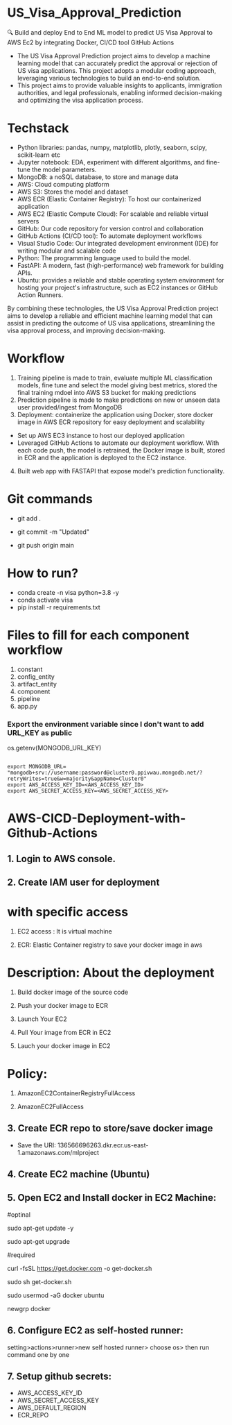 # US_Visa_Approval_Prediction

🔍 Build and deploy End to End ML model to predict US Visa Approval to AWS Ec2 by integrating Docker, CI/CD tool GitHub Actions

- The US Visa Approval Prediction project aims to develop a machine learning model that can accurately predict the approval or rejection of US visa applications. This project adopts a modular coding approach, leveraging various technologies to build an end-to-end solution.
- This project aims to provide valuable insights to applicants, immigration authorities, and legal professionals, enabling informed decision-making and optimizing the visa application process.

# Techstack
- Python libraries: pandas, numpy, matplotlib, plotly, seaborn, scipy, scikit-learn etc
- Jupyter notebook: EDA, experiment with different algorithms, and fine-tune the model parameters.
- MongoDB: a noSQL database, to store and manage data
- AWS: Cloud computing platform 
- AWS S3: Stores the model and dataset
- AWS ECR (Elastic Container Registry): To host our containerized application
- AWS EC2 (Elastic Compute Cloud): For scalable and reliable virtual servers
- GitHub: Our code repository for version control and collaboration
- GitHub Actions (CI/CD tool): To automate deployment workflows
- Visual Studio Code: Our integrated development environment (IDE) for writing modular and scalable code 
- Python: The programming language used to build the model.
- FastAPI: A modern, fast (high-performance) web framework for building APIs.
- Ubuntu: provides a reliable and stable operating system environment for hosting your project's infrastructure, such as EC2 instances or GitHub Action Runners.

By combining these technologies, the US Visa Approval Prediction project aims to develop a reliable and efficient machine learning model that can assist in predicting the outcome of US visa applications, streamlining the visa approval process, and improving decision-making.

# Workflow
1) Training pipeline is made to train, evaluate multiple ML classification models, fine tune and select the model giving best metrics, stored the final training mdoel into AWS S3 bucket for making predictions
2) Prediction pipeline is made to make predictions on new or unseen data user provided/ingest from MongoDB
3) Deployment: containerize the application using Docker, store docker image in AWS ECR repository for easy deployment and scalability
- Set up AWS EC3 instance to host our deployed application
- Leveraged GitHub Actions to automate our deployment workflow. With each code push, the model is retrained, the Docker image is built, stored in ECR and the application is deployed to the EC2 instance.
4) Built web app with FASTAPI that expose model's prediction functionality.



# Git commands
- git add .

- git commit -m "Updated"

- git push origin main

# How to run?
- conda create -n visa python=3.8 -y
- conda activate visa
- pip install -r requirements.txt

# Files to fill for each component workflow
1. constant
2. config_entity
3. artifact_entity
4. component
5. pipeline
6. app.py

### Export the environment variable since I don't want to add URL_KEY as public

os.getenv(MONGODB_URL_KEY)

```run this command in gitbash to set MONGODB_URL

export MONGODB_URL= "mongodb+srv://username:password@cluster0.ppivwau.mongodb.net/?retryWrites=true&w=majority&appName=Cluster0"
export AWS_ACCESS_KEY_ID=<AWS_ACCESS_KEY_ID>
export AWS_SECRET_ACCESS_KEY=<AWS_SECRET_ACCESS_KEY>

```                                                         

# AWS-CICD-Deployment-with-Github-Actions
## 1. Login to AWS console.
## 2. Create IAM user for deployment

# with specific access

1. EC2 access : It is virtual machine

2. ECR: Elastic Container registry to save your docker image in aws


# Description: About the deployment

1. Build docker image of the source code

2. Push your docker image to ECR

3. Launch Your EC2 

4. Pull Your image from ECR in EC2

5. Lauch your docker image in EC2

# Policy:

1. AmazonEC2ContainerRegistryFullAccess

2. AmazonEC2FullAccess

## 3. Create ECR repo to store/save docker image
- Save the URI: 136566696263.dkr.ecr.us-east-1.amazonaws.com/mlproject

## 4. Create EC2 machine (Ubuntu)

## 5. Open EC2 and Install docker in EC2 Machine:
#optinal

sudo apt-get update -y

sudo apt-get upgrade

#required

curl -fsSL https://get.docker.com -o get-docker.sh

sudo sh get-docker.sh

sudo usermod -aG docker ubuntu

newgrp docker

## 6. Configure EC2 as self-hosted runner:

setting>actions>runner>new self hosted runner> choose os> then run command one by one

## 7. Setup github secrets:
- AWS_ACCESS_KEY_ID
- AWS_SECRET_ACCESS_KEY
- AWS_DEFAULT_REGION
- ECR_REPO